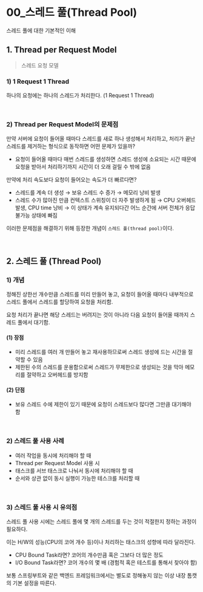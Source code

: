 # 00_스레드 풀(Thread Pool)

스레드 풀에 대한 기본적인 이해

## 1. Thread per Request Model

> 스레드 요청 모델

### 1) 1 Request 1 Thread

하나의 요청에는 하나의 스레드가 처리한다. (1 Request 1 Thread)

<br>

### 2) Thread per Request Model의 문제점

만약 서버에 요청이 들어올 때마다 스레드를 새로 하나 생성해서 처리하고, 처리가 끝난 스레드를 제거하는 형식으로 동작하면 어떤 문제가 있을까?

- 요청이 들어올 때마다 매번 스레드를 생성하면 스레드 생성에 소요되는 시간 때문에 요청을 받아서 처리하기까지 시간이 더 오래 걸릴 수 밖에 없음

만약에 처리 속도보다 요청이 들어오는 속도가 더 빠르다면?

- 스레드를 계속 더 생성 → 보유 스레드 수 증가 → 메모리 낭비 발생
- 스레드 수가 많아진 만큼 컨텍스트 스위칭이 더 자주 발생하게 됨 → CPU 오버헤드 발생, CPU time 낭비 → 이 상태가 계속 유지되다간 어느 순간에 서버 전체가 응답 불가능 상태에 빠짐

이러한 문제점을 해결하기 위해 등장한 개념이 `스레드 풀(thread pool)`이다.

<br>

## 2. 스레드 풀 (Thread Pool)

### 1) 개념

정해진 상한선 개수만큼 스레드를 미리 만들어 놓고, 요청이 들어올 때마다 내부적으로 스레드 풀에서 스레드를 할당하여 요청을 처리함.

요청 처리가 끝나면 해당 스레드는 버려지는 것이 아니라 다음 요청이 들어올 때까지 스레드 풀에서 대기함.

#### (1) 장점

- 미리 스레드를 여러 개 만들어 놓고 재사용하므로써 스레드 생성에 드는 시간을 절약할 수 있음
- 제한된 수의 스레드를 운용함으로써 스레드가 무제한으로 생성되는 것을 막아 메모리를 절약하고 오버헤드를 방지함

#### (2) 단점

- 보유 스레드 수에 제한이 있기 때문에 요청이 스레드보다 많다면 그만큼 대기해야 함

<br>

### 2) 스레드 풀 사용 사례

- 여러 작업을 동시에 처리해야 할 때
- Thread per Request Model 사용 시
- 태스크를 서브 태스크로 나눠서 동시에 처리해야 할 때
- 순서와 상관 없이 동시 실행이 가능한 테스크를 처리할 때

<br>

### 3) 스레드 풀 사용 시 유의점

스레드 풀 사용 시에는 스레드 풀에 몇 개의 스레드를 두는 것이 적절한지 정하는 과정이 필요하다.

이는 H/W의 성능(CPU의 코어 개수 등)이나 처리하는 태스크의 성향에 따라 달라진다.

- CPU Bound Task라면? 코어의 개수만큼 혹은 그보다 더 많은 정도
- I/O Bound Task라면? 코어 개수의 몇 배 (경험적 혹은 테스트를 통해서 찾아야 함)

보통 스프링부트와 같은 백엔드 프레임워크에서는 별도로 정해놓지 않는 이상 내장 톰캣의 기본 설정을 따른다.

